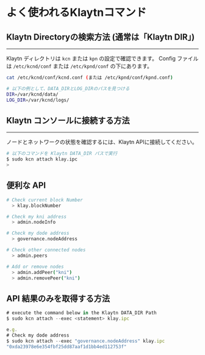 # よく使われるKlaytnコマンド <a id="klaytn-command"></a>



## Klaytn Directoryの検索方法 (通常は「Klaytn DIR」)

---
Klaytn ディレクトリは `kcn` または `kpn` の設定で確認できます。 Config ファイルは `/etc/kcnd/conf` または `/etc/kpnd/conf` の下にあります。

```bash
cat /etc/kcnd/conf/kcnd.conf (または /etc/kpnd/conf/kpnd.conf)

# 以下の例として、DATA_DIRとLOG_DIRのパスを見つける
DIR=/var/kcnd/data/
LOG_DIR=/var/kcnd/logs/
```

## Klaytn コンソールに接続する方法

---
ノードとネットワークの状態を確認するには、Klaytn APIに接続してください。

```bash
# 以下のコマンドを Klaytn DATA_DIR パスで実行
$ sudo kcn attach klay.ipc
> 
```

## 便利な API

```bash
# Check current block Number
  > klay.blockNumber

# Check my kni address
  > admin.nodeInfo

# Check my dode address
  > governance.nodeAddress

# Check other connected nodes
  > admin.peers

# Add or remove nodes
  > admin.addPeer("kni")
  > admin.removePeer("kni")
```

## API 結果のみを取得する方法

```jsx
# execute the command below in the Klaytn DATA_DIR Path
$ sudo kcn attach --exec <statement> klay.ipc

e.g.
# Check my dode address
$ sudo kcn attach --exec "governance.nodeAddress" klay.ipc
"0xda23978e6e354fbf25dd87aaf1d1bb4ed112753f"
```
